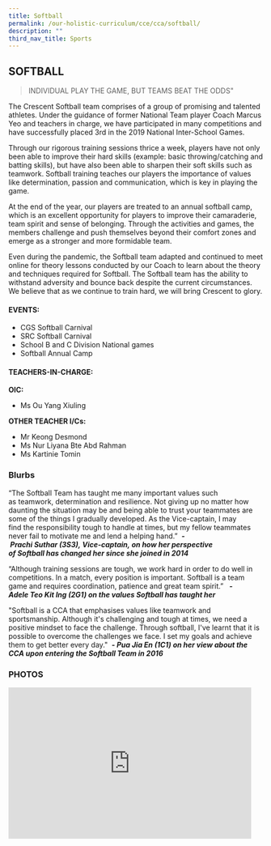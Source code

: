 ```yaml
---
title: Softball
permalink: /our-holistic-curriculum/cce/cca/softball/
description: ""
third_nav_title: Sports
---
```

## **SOFTBALL**

>INDIVIDUAL PLAY THE GAME, BUT TEAMS BEAT THE ODDS"

The Crescent Softball team comprises of a group of promising and talented athletes. Under the guidance of former National Team player Coach Marcus Yeo and teachers in charge, we have participated in many competitions and have successfully placed 3rd in the 2019 National Inter-School Games.

Through our rigorous training sessions thrice a week, players have not only been able to improve their hard skills (example: basic throwing/catching and batting skills), but have also been able to sharpen their soft skills such as teamwork. Softball training teaches our players the importance of values like determination, passion and communication, which is key in playing the game. 

At the end of the year, our players are treated to an annual softball camp, which is an excellent opportunity for players to improve their camaraderie, team spirit and sense of belonging. Through the activities and games, the members challenge and push themselves beyond their comfort zones and emerge as a stronger and more formidable team.

Even during the pandemic, the Softball team adapted and continued to meet online for theory lessons conducted by our Coach to learn about the theory and techniques required for Softball. The Softball team has the ability to withstand adversity and bounce back despite the current circumstances. We believe that as we continue to train hard, we will bring Crescent to glory.

#### **EVENTS:**
*   CGS Softball Carnival
*   SRC Softball Carnival
*   School B and C Division National games
*   Softball Annual Camp

#### **TEACHERS-IN-CHARGE:**
**OIC:**
* Ms Ou Yang Xiuling

**OTHER TEACHER I/Cs:**
* Mr Keong Desmond
* Ms Nur Liyana Bte Abd Rahman
* Ms Kartinie Tomin


### **Blurbs**
“The Softball Team has taught me many important values such as teamwork, determination and resilience. Not giving up no matter how daunting the situation may be and being able to trust your teammates are some of the things I gradually developed. As the Vice\-captain, I may find the responsibility tough to handle at times, but my fellow teammates never fail to motivate me and lend a helping hand.” 
***- Prachi Suthar (3S3), Vice\-captain, on how her perspective of Softball has changed her since she joined in 2014***

“Although training sessions are tough, we work hard in order to do well in competitions. In a match, every position is important. Softball is a team game and requires coordination, patience and great team spirit.”  
***- Adele Teo Kit Ing (2G1) on the values Softball has taught her***

"Softball is a CCA that emphasises values like teamwork and sportsmanship. Although it's challenging and tough at times, we need a positive mindset to face the challenge. Through softball, I've learnt that it is possible to overcome the challenges we face. I set my goals and achieve them to get better every day." 
***- Pua Jia En (1C1) on her view about the CCA upon entering the Softball Team in 2016***



### **PHOTOS** ###

<iframe src="https://docs.google.com/presentation/d/e/2PACX-1vRdkru-NBLlbDnBjIkFe5Eyi9bj3RY2REx-Lt0mpd4kQDvS7I3zqYlmH6Gl0k7XGODsq8h7AmekVoRH/embed?start=true&loop=true&delayms=3000" frameborder="0" width="480" height="299" allowfullscreen="true"></iframe>